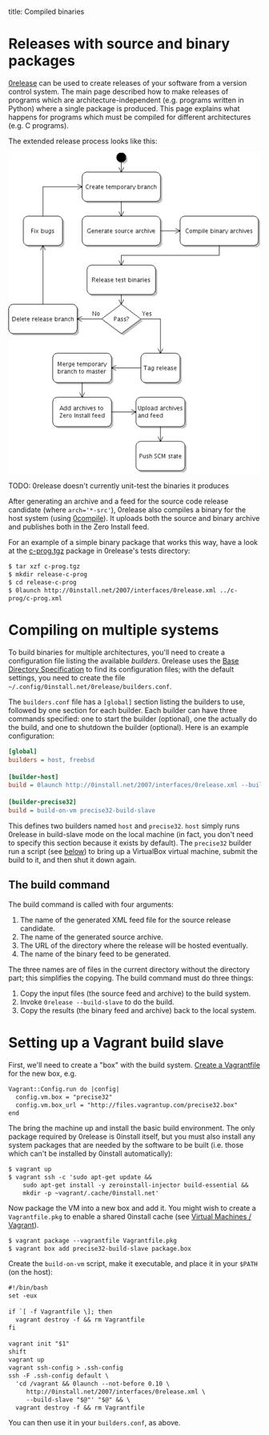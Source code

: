 title: Compiled binaries

# Releases with source and binary packages

[0release](../0release/index.md) can be used to create releases of your software from a version control system. The main page described how to make releases of programs which are architecture-independent (e.g. programs written in Python) where a single package is produced. This page explains what happens for programs which must be compiled for different architectures (e.g. C programs).

The extended release process looks like this:

![The release process with binary packages](../../img/uml/release-process-binaries.png)

TODO: 0release doesn't currently unit-test the binaries it produces

After generating an archive and a feed for the source code release candidate (where `arch='*-src'`), 0release also compiles a binary for the host system (using [0compile](../0compile/index.md)). It uploads both the source and binary archive and publishes both in the Zero Install feed.

For an example of a simple binary package that works this way, have a look at the [c-prog.tgz](http://repo.or.cz/w/0release.git?a=blob;f=tests/c-prog.tgz;h=ae1f06864c70f65fdef5a00065fb82eec809d6dc;hb=a7bce06b6494407b2d80124c65f13493e3b44378) package in 0release's tests directory:

```shell
$ tar xzf c-prog.tgz
$ mkdir release-c-prog
$ cd release-c-prog
$ 0launch http://0install.net/2007/interfaces/0release.xml ../c-prog/c-prog.xml
```

# Compiling on multiple systems

To build binaries for multiple architectures, you'll need to create a configuration file listing the available _builders_. 0release uses the [Base Directory Specification](http://www.freedesktop.org/wiki/Specifications/basedir-spec) to find its configuration files; with the default settings, you need to create the file `~/.config/0install.net/0release/builders.conf`.

The `builders.conf` file has a `[global]` section listing the builders to use, followed by one section for each builder. Each builder can have three commands specified: one to start the builder (optional), one the actually do the build, and one to shutdown the builder (optional). Here is an example configuration:

```ini
[global]
builders = host, freebsd

[builder-host]
build = 0launch http://0install.net/2007/interfaces/0release.xml --build-slave "$@"

[builder-precise32]
build = build-on-vm precise32-build-slave
```

This defines two builders named `host` and `precise32`. `host` simply runs 0release in build-slave mode on the local machine (in fact, you don't need to specify this section because it exists by default). The `precise32` builder run a script (see [below](#setting-up-a-vagrant-build-slave)) to bring up a VirtualBox virtual machine, submit the build to it, and then shut it down again.

## The build command

The build command is called with four arguments:

1.  The name of the generated XML feed file for the source release candidate.
2.  The name of the generated source archive.
3.  The URL of the directory where the release will be hosted eventually.
4.  The name of the binary feed to be generated.

The three names are of files in the current directory without the directory part; this simplifies the copying. The build command must do three things:

1.  Copy the input files (the source feed and archive) to the build system.
2.  Invoke `0release --build-slave` to do the build.
3.  Copy the results (the binary feed and archive) back to the local system.

# Setting up a Vagrant build slave

First, we'll need to create a "box" with the build system. [Create a Vagrantfile](http://docs.vagrantup.com/) for the new box, e.g.

```vagrant
Vagrant::Config.run do |config|
  config.vm.box = "precise32"
  config.vm.box_url = "http://files.vagrantup.com/precise32.box"
end
```

The bring the machine up and install the basic build environment. The only package required by 0release is 0install itself, but you must also install any system packages that are needed by the software to be built (i.e. those which can't be installed by 0install automatically):

```shell
$ vagrant up
$ vagrant ssh -c 'sudo apt-get update && 
    sudo apt-get install -y zeroinstall-injector build-essential &&
    mkdir -p ~vagrant/.cache/0install.net'
```

Now package the VM into a new box and add it. You might wish to create a `Vagrantfile.pkg` to enable a shared 0install cache (see [Virtual Machines / Vagrant](../../details/virtual-machines.md#vagrant)).

```shell
$ vagrant package --vagrantfile Vagrantfile.pkg
$ vagrant box add precise32-build-slave package.box
```

Create the `build-on-vm` script, make it executable, and place it in your `$PATH` (on the host):

```shell
#!/bin/bash
set -eux

if `[ -f Vagrantfile \]; then
  vagrant destroy -f && rm Vagrantfile
fi

vagrant init "$1"
shift
vagrant up
vagrant ssh-config > .ssh-config
ssh -F .ssh-config default \
  'cd /vagrant && 0launch --not-before 0.10 \
     http://0install.net/2007/interfaces/0release.xml \
     --build-slave "$@"' "$@" && \
  vagrant destroy -f && rm Vagrantfile
```

You can then use it in your `builders.conf`, as above.
